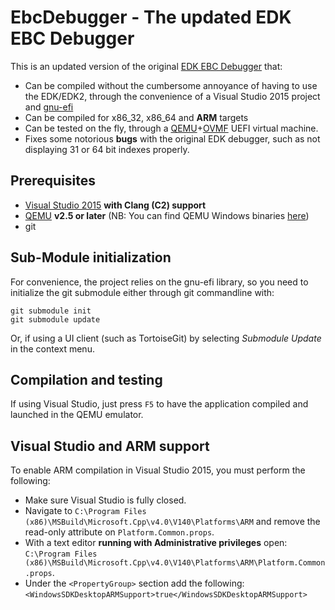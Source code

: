 EbcDebugger - The updated EDK EBC Debugger
==========================================

This is an updated version of the original [EDK EBC Debugger](https://github.com/tianocore/edk/tree/master/Sample/Universal/Ebc/Dxe)
that:
* Can be compiled without the cumbersome annoyance of having to use the EDK/EDK2, through the convenience of
  a Visual Studio 2015 project and [gnu-efi](https://sourceforge.net/projects/gnu-efi/)
* Can be compiled for x86_32, x86_64 and __ARM__ targets
* Can be tested on the fly, through a [QEMU](http://www.qemu.org)+[OVMF](http://tianocore.github.io/ovmf/)
  UEFI virtual machine.
* Fixes some notorious __bugs__ with the original EDK debugger, such as not displaying 31 or 64 bit indexes properly.

## Prerequisites

* [Visual Studio 2015](http://www.visualstudio.com/products/visual-studio-community-vs) __with Clang (C2) support__
* [QEMU](http://www.qemu.org) __v2.5 or later__
  (NB: You can find QEMU Windows binaries [here](https://qemu.weilnetz.de/w64/))
* git

## Sub-Module initialization

For convenience, the project relies on the gnu-efi library, so you need to initialize the git
submodule either through git commandline with:
```
git submodule init
git submodule update
```
Or, if using a UI client (such as TortoiseGit) by selecting _Submodule Update_ in the context menu.

## Compilation and testing

If using Visual Studio, just press `F5` to have the application compiled and
launched in the QEMU emulator.

## Visual Studio and ARM support

To enable ARM compilation in Visual Studio 2015, you must perform the following:
* Make sure Visual Studio is fully closed.
* Navigate to `C:\Program Files (x86)\MSBuild\Microsoft.Cpp\v4.0\V140\Platforms\ARM` and
  remove the read-only attribute on `Platform.Common.props`.
* With a text editor __running with Administrative privileges__ open:  
  `C:\Program Files (x86)\MSBuild\Microsoft.Cpp\v4.0\V140\Platforms\ARM\Platform.Common.props`.
* Under the `<PropertyGroup>` section add the following:  
  `<WindowsSDKDesktopARMSupport>true</WindowsSDKDesktopARMSupport>`
